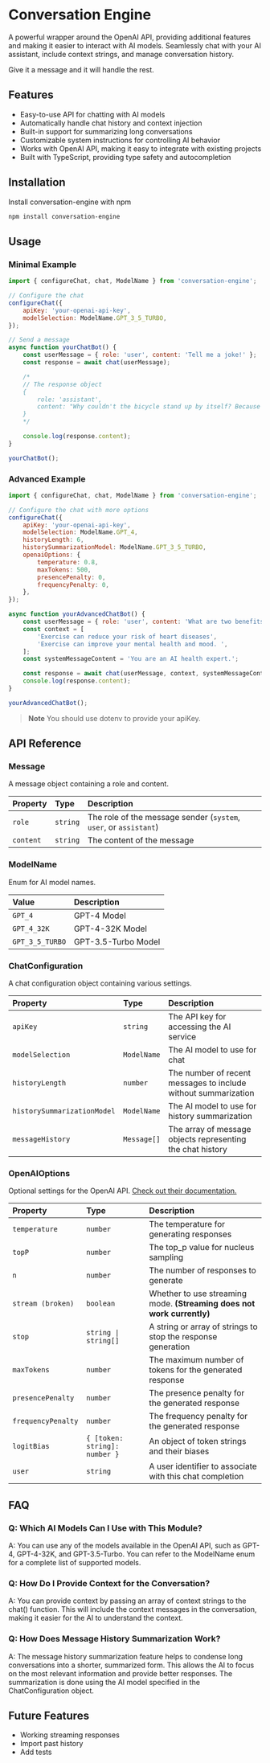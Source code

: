 # Conversation Engine

A powerful wrapper around the OpenAI API, providing additional features and making it easier to interact with AI models. Seamlessly chat with your AI assistant, include context strings, and manage conversation history.

Give it a message and it will handle the rest.

## Features

- Easy-to-use API for chatting with AI models
- Automatically handle chat history and context injection
- Built-in support for summarizing long conversations
- Customizable system instructions for controlling AI behavior
- Works with OpenAI API, making it easy to integrate with existing projects
- Built with TypeScript, providing type safety and autocompletion

## Installation

Install conversation-engine with npm

```bash
npm install conversation-engine
```

## Usage

### Minimal Example

```javascript
import { configureChat, chat, ModelName } from 'conversation-engine';

// Configure the chat
configureChat({
	apiKey: 'your-openai-api-key',
	modelSelection: ModelName.GPT_3_5_TURBO,
});

// Send a message
async function yourChatBot() {
	const userMessage = { role: 'user', content: 'Tell me a joke!' };
	const response = await chat(userMessage);

	/*
	// The response object
	{
	    role: 'assistant',
	    content: "Why couldn't the bicycle stand up by itself? Because it was two tired!"
	}
	*/

	console.log(response.content);
}

yourChatBot();
```

### Advanced Example

```javascript
import { configureChat, chat, ModelName } from 'conversation-engine';

// Configure the chat with more options
configureChat({
	apiKey: 'your-openai-api-key',
	modelSelection: ModelName.GPT_4,
	historyLength: 6,
	historySummarizationModel: ModelName.GPT_3_5_TURBO,
	openaiOptions: {
		temperature: 0.8,
		maxTokens: 500,
		presencePenalty: 0,
		frequencyPenalty: 0,
	},
});

async function yourAdvancedChatBot() {
	const userMessage = { role: 'user', content: 'What are two benefits of exercise?' };
	const context = [
		'Exercise can reduce your risk of heart diseases',
		'Exercise can improve your mental health and mood. ',
	];
	const systemMessageContent = 'You are an AI health expert.';

	const response = await chat(userMessage, context, systemMessageContent);
	console.log(response.content);
}

yourAdvancedChatBot();
```

> **Note**
> You should use dotenv to provide your apiKey.

## API Reference

### Message

A message object containing a role and content.

| Property  | Type     | Description                                                       |
| :-------- | :------- | :---------------------------------------------------------------- |
| `role`    | `string` | The role of the message sender (`system`, `user`, or `assistant`) |
| `content` | `string` | The content of the message                                        |

### ModelName

Enum for AI model names.

| Value           | Description         |
| :-------------- | :------------------ |
| `GPT_4`         | GPT-4 Model         |
| `GPT_4_32K`     | GPT-4-32K Model     |
| `GPT_3_5_TURBO` | GPT-3.5-Turbo Model |

### ChatConfiguration

A chat configuration object containing various settings.

| Property                    | Type        | Description                                                    |
| :-------------------------- | :---------- | :------------------------------------------------------------- |
| `apiKey`                    | `string`    | The API key for accessing the AI service                       |
| `modelSelection`            | `ModelName` | The AI model to use for chat                                   |
| `historyLength`             | `number`    | The number of recent messages to include without summarization |
| `historySummarizationModel` | `ModelName` | The AI model to use for history summarization                  |
| `messageHistory`            | `Message[]` | The array of message objects representing the chat history     |

### OpenAIOptions

Optional settings for the OpenAI API. [Check out their documentation.](https://platform.openai.com/docs/api-reference/chat/create)

| Property           | Type                          | Description                                                            |
| :----------------- | :---------------------------- | :--------------------------------------------------------------------- |
| `temperature`      | `number`                      | The temperature for generating responses                               |
| `topP`             | `number`                      | The top_p value for nucleus sampling                                   |
| `n`                | `number`                      | The number of responses to generate                                    |
| `stream (broken)`  | `boolean`                     | Whether to use streaming mode. **(Streaming does not work currently)** |
| `stop`             | `string \| string[]`          | A string or array of strings to stop the response generation           |
| `maxTokens`        | `number`                      | The maximum number of tokens for the generated response                |
| `presencePenalty`  | `number`                      | The presence penalty for the generated response                        |
| `frequencyPenalty` | `number`                      | The frequency penalty for the generated response                       |
| `logitBias`        | `{ [token: string]: number }` | An object of token strings and their biases                            |
| `user`             | `string`                      | A user identifier to associate with this chat completion               |

## FAQ

### Q: Which AI Models Can I Use with This Module?

A: You can use any of the models available in the OpenAI API, such as GPT-4, GPT-4-32K, and GPT-3.5-Turbo. You can refer to the ModelName enum for a complete list of supported models.

### Q: How Do I Provide Context for the Conversation?

A: You can provide context by passing an array of context strings to the chat() function. This will include the context messages in the conversation, making it easier for the AI to understand the context.

### Q: How Does Message History Summarization Work?

A: The message history summarization feature helps to condense long conversations into a shorter, summarized form. This allows the AI to focus on the most relevant information and provide better responses. The summarization is done using the AI model specified in the ChatConfiguration object.

## Future Features

- Working streaming responses
- Import past history
- Add tests
